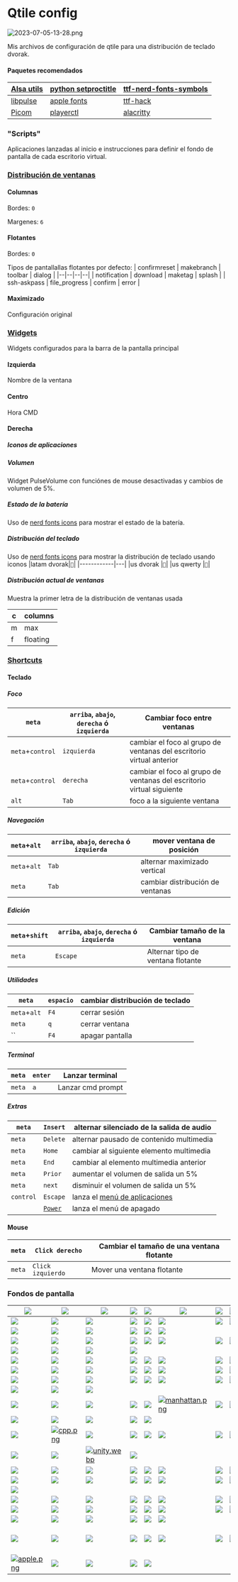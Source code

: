 # Qtile config

![2023-07-05-13-28.png](https://i.postimg.cc/t4fFdxJp/2023-07-05-17-23.png)

Mis archivos de configuración de qtile para una distribución de teclado dvorak.

#### Paquetes recomendados

|[Alsa utils](https://archlinux.org/packages/extra/x86_64/alsa-utils/)|[python setproctitle](https://archlinux.org/packages/extra/x86_64/python-setproctitle/)|[ttf-nerd-fonts-symbols](https://archlinux.org/packages/extra/any/ttf-nerd-fonts-symbols/)|
|--|--|--|
|[libpulse](https://archlinux.org/packages/extra/x86_64/libpulse/)|[apple fonts](https://developer.apple.com/fonts/)|[ttf-hack](https://archlinux.org/packages/extra/any/ttf-hack/)|
|[Picom](https://wiki.archlinux.org/title/Picom)|[playerctl](https://archlinux.org/packages/extra/x86_64/playerctl/)|[alacritty](https://github.com/adnksharp/Laks-alacritty)

### "Scripts"
Aplicaciones lanzadas al inicio e instrucciones para definir el fondo de pantalla de cada escritorio virtual.

### [Distribución de ventanas](https://qtile.readthedocs.io/en/stable/manual/ref/layouts.html)

#### Columnas
Bordes: `0`

Margenes: `6`

#### Flotantes
Bordes: `0`

Tipos de pantallallas flotantes por defecto: 
| confirmreset | makebranch    | toolbar | dialog |
|--|--|--|--|
| notification | download      | maketag | splash |
| ssh-askpass  | file_progress | confirm | error  |

#### Maximizado
Configuración original

### [Widgets](https://qtile.readthedocs.io/en/stable/manual/ref/widgets.html)
Widgets configurados para la barra de la pantalla principal
#### Izquierda
Nombre de la ventana

#### Centro
Hora
CMD

#### Derecha
##### Iconos de aplicaciones

##### Volumen
Widget PulseVolume con funciónes de mouse desactivadas y cambios de volumen de 5%.

##### Estado de la batería
Uso de [nerd fonts icons](https://www.nerdfonts.com/cheat-sheet) para mostrar el estado de la batería.

##### Distribución del teclado
Uso de [nerd fonts icons](https://www.nerdfonts.com/cheat-sheet) para mostrar la distribución de teclado usando iconos 
|latam dvorak|`󰅣`|
|------------|---|
|us dvorak   |``|
|us qwerty   |`󰸊`|

##### Distribución actual de ventanas
Muestra la primer letra de la distribución de ventanas usada

|c|columns |
|-|--------|
|m|max     |
|f|floating|

### [Shortcuts](https://qtile.readthedocs.io/en/stable/manual/config/keys.html)
#### Teclado
##### Foco
|`meta`|`arriba`, `abajo`, `derecha` ó `izquierda`|Cambiar foco entre ventanas|
|--|--|--|
|`meta`+`control`|`izquierda`|cambiar el foco al grupo de ventanas del escritorio virtual anterior|
|`meta`+`control`|`derecha`|cambiar el foco al grupo de ventanas del escritorio virtual siguiente|
|`alt`|`Tab`|foco a la siguiente ventana|

##### Navegación
|`meta`+`alt`|`arriba`, `abajo`, `derecha` ó `izquierda`|mover ventana de posición|
|--|--|--|
|`meta`+`alt`|`Tab`|alternar maximizado vertical|
|`meta`|`Tab`|cambiar distribución de ventanas|

##### Edición 
|`meta`+`shift`|`arriba`, `abajo`, `derecha` ó `izquierda`|Cambiar tamaño de la ventana|
|--|--|--|
|`meta`|`Escape`|Alternar tipo de ventana flotante|

##### Utilidades
|`meta`|`espacio`|cambiar distribución de teclado|
|--|--|--|
|`meta`+`alt`|`F4`|cerrar sesión|
|`meta`|`q`|cerrar ventana|
|``|`F4`|apagar pantalla|

##### Terminal
|`meta`|`enter`|Lanzar terminal|
|--|--|--|
|`meta`|`a`|Lanzar cmd prompt|

##### Extras
|`meta`|`Insert`|alternar silenciado de la salida de audio|
|--|--|--|
|`meta`|`Delete`|alternar pausado de contenido multimedia|
|`meta`|`Home`|cambiar al siguiente elemento multimedia|
|`meta`|`End`|cambiar al elemento multimedia anterior|
|`meta`|`Prior`|aumentar el volumen de salida un 5%|
|`meta`|`next`|disminuir el volumen de salida un 5%|
|`control`|`Escape`|lanza el [menú de aplicaciones](https://github.com/adnksharp/Laks-rofi/)|
|` `|[`Power`](https://wiki.archlinux.org/title/Power_management#ACPI_events)|lanza el menú de apagado|

#### Mouse
|`meta`|`Click derecho`|Cambiar el tamaño de una ventana flotante|
|-|-|-|
|`meta`|`Click izquierdo`|Mover una ventana flotante|

### Fondos de pantalla
|[![](https://c4.wallpaperflare.com/wallpaper/912/196/835/abstract-3d-black-wallpaper-preview.jpg)](https://www.wallpaperflare.com/black-graphic-art-abstract-3d-technology-futuristic-illustration-wallpaper-ggi/download)|[![](https://images.pling.com/img/00/00/62/10/98/1594233/fb84092cf17aa09421cfc7dfe58f4dda2d7f83fa4e9db569756615a4138b53c066b7.jpg)](https://store.kde.org/p/1594233/)|[![](https://e1.pxfuel.com/desktop-wallpaper/300/464/desktop-wallpaper-bold-and-brash-2020-meme.jpg)](https://www.pxfuel.com/es/desktop-wallpaper-fgqvx)|[![](https://c4.wallpaperflare.com/wallpaper/42/522/438/3d-3d-abstract-abstract-neon-glow-wallpaper-preview.jpg)](https://www.wallpaperflare.com/3d-3d-abstract-neon-glow-teal-technology-architecture-wallpaper-mvvfh/download)|[![](https://c4.wallpaperflare.com/wallpaper/533/953/107/simple-background-simple-artwork-digital-art-wallpaper-preview.jpg)](https://www.wallpaperflare.com/simple-background-artwork-digital-art-wrinkles-abstract-wallpaper-pvdip/download)|[![](https://images.pling.com/img/00/00/51/96/75/1416381/dac751c6812c5c51222f6b85a1706e3d483f2ee114875c77611ec5ec6bd0d03d6fda.jpg)](https://www.gnome-look.org/p/1416381/)|[![](https://c4.wallpaperflare.com/wallpaper/620/659/651/abstract-circle-black-background-minimalism-wallpaper-preview.jpg)](https://www.wallpaperflare.com/round-white-and-black-graphics-abstract-circle-black-background-wallpaper-pclfs/download)|[![](https://c4.wallpaperflare.com/wallpaper/95/588/10/abstract-abstraction-art-artistic-wallpaper-preview.jpg)](https://www.wallpaperflare.com/abstract-abstraction-art-artistic-artwork-fantasy-original-wallpaper-uwctx/download/3072x768)|[![](https://c4.wallpaperflare.com/wallpaper/148/196/849/artwork-shattered-shapes-abstract-wallpaper-preview.jpg)](https://www.wallpaperflare.com/artwork-shattered-shapes-abstract-digital-art-multiple-display-wallpaper-uoqmv/download)|[![](https://c4.wallpaperflare.com/wallpaper/162/53/313/digital-art-simple-white-background-abstract-wallpaper-preview.jpg)](https://www.wallpaperflare.com/black-block-wallpaper-digital-art-simple-white-background-wallpaper-hhjv/download)|
|-|-|-|-|-|-|-|-|-|-|
|[![](https://c4.wallpaperflare.com/wallpaper/359/992/935/android-4k-original-stock-wallpaper-preview.jpg)](https://www.wallpaperflare.com/android-4k-original-stock-hd-abstract-studio-shot-black-background-wallpaper-pkshz/download)|[![](https://c4.wallpaperflare.com/wallpaper/427/414/423/abstract-black-low-poly-wallpaper-preview.jpg)](https://www.wallpaperflare.com/abstract-black-low-poly-desktop-2880-x-1800-wallpaper-uxleg/download)|[![](https://c4.wallpaperflare.com/wallpaper/13/249/300/3d-shapes-colorful-abstract-wallpaper-preview.jpg)](https://www.wallpaperflare.com/3d-shapes-colorful-abstract-red-thing-artwork-digital-art-wallpaper-urdbs/download)|[![](https://c1.wallpaperflare.com/preview/299/667/718/texture-concrete-gritty-background.jpg)](https://www.wallpaperflare.com/brown-and-gray-abstract-painting-texture-concrete-gritty-background-wallpaper-zuvpo/download)|[![](https://c4.wallpaperflare.com/wallpaper/395/307/780/dunes-4k-mac-background-wallpaper-preview.jpg)](https://www.wallpaperflare.com/dunes-4k-mac-background-wallpaper-teplo/download)|[![](https://c4.wallpaperflare.com/wallpaper/30/386/470/digital-art-3d-cgi-render-abstract-simple-background-minimalism-geometry-triangle-black-background-wallpaper-preview.jpg)](https://www.wallpaperflare.com/digital-art-3d-cgi-render-abstract-simple-background-minimalism-geometry-triangle-black-background-wallpaper-tmbqa/download)|[![](https://c4.wallpaperflare.com/wallpaper/492/868/1022/render-wireframe-abstract-digital-art-wallpaper-preview.jpg)](https://www.wallpaperflare.com/render-wireframe-abstract-digital-art-artwork-low-poly-wallpaper-urfyv/download)|[![](https://c4.wallpaperflare.com/wallpaper/141/880/926/digital-art-facets-gradient-geometry-wallpaper-preview.jpg)](https://www.wallpaperflare.com/digital-art-facets-gradient-geometry-render-abstract-justin-maller-wallpaper-szpdt/download)|[![](https://c4.wallpaperflare.com/wallpaper/510/682/484/hexagon-abstract-hd-4k-wallpaper-preview.jpg)](https://www.wallpaperflare.com/hexagon-abstract-hd-4k-geometric-shape-no-people-large-group-of-objects-wallpaper-hrbbe/download)|[![](https://w0.peakpx.com/wallpaper/689/268/HD-wallpaper-related-abstract-digital-art-sci-fi-technology-cool-abstract-science.jpg)](https://www.peakpx.com/es/hd-wallpaper-desktop-ergas)|
|[![](https://c4.wallpaperflare.com/wallpaper/991/525/300/digital-art-minimalism-gray-background-sphere-low-poly-3d-geometry-monochrome-wallpaper-preview.jpg)](https://www.wallpaperflare.com/digital-art-minimalism-gray-background-sphere-low-poly-3d-geometry-monochrome-wallpaper-hkfnq/download)|[![](https://c4.wallpaperflare.com/wallpaper/422/242/553/grey-geometry-triangle-clouds-wallpaper-preview.jpg)](https://www.wallpaperflare.com/grey-geometry-triangle-clouds-gray-background-degrade-wallpaper-uevin/download)|[![](https://c4.wallpaperflare.com/wallpaper/249/800/56/low-poly-abstract-blue-digital-art-artwork-geometry-wallpaper-preview.jpg)](https://www.wallpaperflare.com/low-poly-abstract-blue-digital-art-artwork-geometry-backgrounds-wallpaper-hltpd/download)|[![](https://c4.wallpaperflare.com/wallpaper/858/577/307/black-black-desktop-hd-wallpaper-preview.jpg)](https://www.wallpaperflare.com/black-black-desktop-wallpaper-yttgg/download)|[![](https://c4.wallpaperflare.com/wallpaper/578/493/137/geometry-poly-vector-dots-wallpaper-preview.jpg)](https://www.wallpaperflare.com/geometric-digital-wallpaper-geometry-poly-vector-dots-abstract-wallpaper-qebz/download)|[![](https://i.blogs.es/2e7900/img19_1920x1200/1366_2000.webp)](https://mega.nz/file/fvBGzRTb#NN5-X4eqP8JlC7LtG58NDkttsz_JkzFOaFrWJi2crFg)|
[![](https://c4.wallpaperflare.com/wallpaper/5/114/492/animals-artwork-birds-digital-art-wallpaper-preview.jpg)](https://www.wallpaperflare.com/animals-artwork-birds-digital-art-geometry-kingfisher-wallpaper-qtwpj/download)|[![](https://c4.wallpaperflare.com/wallpaper/171/914/407/simple-background-low-poly-vector-artwork-wallpaper-preview.jpg)](https://www.wallpaperflare.com/simple-background-low-poly-vector-artwork-gray-digital-art-wallpaper-uayui/download)|[![](https://c4.wallpaperflare.com/wallpaper/982/754/520/cat-low-poly-black-panther-wallpaper-preview.jpg)](https://www.wallpaperflare.com/cat-low-poly-black-panther-wallpaper-uezmi/download)|[![](https://c4.wallpaperflare.com/wallpaper/704/73/184/the-head-of-dragon-wallpaper-preview.jpg)](https://www.wallpaperflare.com/the-head-of-dragon-art-design-wallpaper-uvyfm/download)|[![](https://c4.wallpaperflare.com/wallpaper/856/255/801/abstract-bird-psychedelic-wallpaper-preview.jpg)](https://www.wallpaperflare.com/abstract-bird-psychedelic-wallpaper-qaedv/download)|[![](https://c4.wallpaperflare.com/wallpaper/33/720/962/low-poly-fox-artist-digital-art-wallpaper-preview.jpg)](https://www.wallpaperflare.com/low-poly-fox-artist-digital-art-hd-copy-space-studio-shot-wallpaper-pkuda/download)|[![](https://c4.wallpaperflare.com/wallpaper/672/717/179/pink-animals-low-poly-adobe-illustrator-wallpaper-preview.jpg)](https://www.wallpaperflare.com/pink-animals-low-poly-adobe-illustrator-lion-digital-art-wallpaper-qorjf/download)|[![](https://c0.wallpaperflare.com/preview/423/748/34/animals-aquatic-animal-fish-koi-fish.jpg)](https://www.wallpaperflare.com/school-of-koi-fish-animals-aquatic-animal-pond-school-of-fish-wallpaper-alxmb/download)|[![](https://c4.wallpaperflare.com/wallpaper/658/532/10/simple-background-animals-black-background-low-poly-wallpaper-preview.jpg)](https://www.wallpaperflare.com/simple-background-animals-black-background-low-poly-digital-art-wallpaper-uouoz/download)|[![](https://c4.wallpaperflare.com/wallpaper/399/750/398/bird-owl-polygonal-low-poly-wallpaper-preview.jpg)](https://www.wallpaperflare.com/bird-owl-polygonal-low-poly-low-poly-art-geometry-wallpaper-cfnnm/download)|
|[![](https://c4.wallpaperflare.com/wallpaper/994/142/334/parrot-vector-drawing-bright-wallpaper-preview.jpg)](https://www.wallpaperflare.com/pink-and-blue-bird-illustration-parrot-vector-drawing-bright-wallpaper-rlo/download)|[![](https://w0.peakpx.com/wallpaper/644/98/HD-wallpaper-penguin-abstract-penguin-birds-abstract.jpg)](https://www.peakpx.com/es/hd-wallpaper-desktop-kbhru)|[![](https://w0.peakpx.com/wallpaper/483/52/HD-wallpaper-polygon-panda-background-with-panda-polygon-animals-panda-creative-pandas-cute-panda.jpg)](https://www.peakpx.com/es/hd-wallpaper-desktop-kkbwl)|[![](https://e1.pxfuel.com/desktop-wallpaper/645/38/desktop-wallpaper-low-poly-fox-2018-in-polygon-polygonal.jpg)](https://www.pxfuel.com/es/desktop-wallpaper-pqsxj)|
|[![](https://c4.wallpaperflare.com/wallpaper/556/539/712/science-fiction-digital-art-concept-art-artwork-futuristic-hd-wallpaper-preview.jpg)](https://www.wallpaperflare.com/science-fiction-digital-art-concept-art-artwork-futuristic-wallpaper-gjdbr/download)|[![](https://c4.wallpaperflare.com/wallpaper/623/809/137/anime-anime-girls-simple-background-hololive-virtual-youtuber-hd-wallpaper-preview.jpg)](https://www.wallpaperflare.com/anime-anime-girls-simple-background-hololive-virtual-youtuber-wallpaper-ycruu/download)|[![](https://c4.wallpaperflare.com/wallpaper/762/988/64/wlop-digital-art-drawing-women-wallpaper-preview.jpg)](https://www.wallpaperflare.com/wlop-digital-art-drawing-women-face-ghost-blade-grey-hair-wallpaper-pvihe/download)|[![](https://wallpapercave.com/uwp/uwp3782817.png)](https://wallpapercave.com/w/uwp3782817)|[![](https://c4.wallpaperflare.com/wallpaper/950/396/1004/video-game-arknights-animal-ears-black-hair-red-eyes-hd-wallpaper-preview.jpg)](https://www.wallpaperflare.com/video-game-arknights-animal-ears-black-hair-red-eyes-snow-wallpaper-gitkw/download)|[![](https://c4.wallpaperflare.com/wallpaper/530/872/972/evangelion-neon-genesis-evangelion-evangelion-unit-01-wallpaper-preview.jpg)](https://www.wallpaperflare.com/evangelion-neon-genesis-evangelion-evangelion-unit-01-wallpaper-qsisc/download)|[![](https://c4.wallpaperflare.com/wallpaper/824/325/157/anime-anime-girls-punishing-gray-raven-seymour-science-fiction-hd-wallpaper-preview.jpg)](https://www.wallpaperflare.com/anime-anime-girls-punishing-gray-raven-seymour-science-fiction-wallpaper-ypvxd/download)|[![](https://c4.wallpaperflare.com/wallpaper/291/912/923/haruno-sakura-naruto-anime-naruto-shippuuden-anime-girls-women-hd-wallpaper-preview.jpg)](https://www.wallpaperflare.com/haruno-sakura-naruto-anime-naruto-shippuuden-anime-girls-wallpaper-uitbr/download)|[![](https://c4.wallpaperflare.com/wallpaper/994/660/45/anime-anime-girls-kill-la-kill-matoi-ryuuko-wallpaper-preview.jpg)](https://www.wallpaperflare.com/anime-anime-girls-kill-la-kill-matoi-ryuuko-sexy-anime-wallpaper-qgiqk/download)|[![](https://c4.wallpaperflare.com/wallpaper/268/873/89/ruby-abstract-deviantart-rwby-wallpaper-preview.jpg)](https://www.wallpaperflare.com/red-white-and-black-abstract-painting-ruby-deviantart-rwby-wallpaper-zppb/download)|
|[![](https://c4.wallpaperflare.com/wallpaper/545/756/905/anime-anime-girls-mask-simple-background-hd-wallpaper-preview.jpg)](https://www.wallpaperflare.com/anime-anime-girls-mask-simple-background-wallpaper-gjgrg/download)|[![](https://c4.wallpaperflare.com/wallpaper/267/977/253/anime-anime-girls-picture-in-picture-ayanami-rei-hd-wallpaper-preview.jpg)](https://www.wallpaperflare.com/anime-anime-girls-picture-in-picture-ayanami-rei-wallpaper-ycjnn/download)|[![](https://c4.wallpaperflare.com/wallpaper/222/274/353/anime-manga-anime-girls-fish-wallpaper-preview.jpg)](https://www.wallpaperflare.com/anime-manga-anime-girls-fish-gray-gray-background-simple-background-wallpaper-plkgy/download)|[![](https://c4.wallpaperflare.com/wallpaper/896/207/722/women-dark-hair-purple-eyes-kimono-wallpaper-preview.jpg)](https://www.wallpaperflare.com/women-dark-hair-purple-eyes-kimono-anime-girls-artwork-wallpaper-cuuah/download)|[![](https://c4.wallpaperflare.com/wallpaper/885/751/661/earring-original-characters-guweiz-artwork-wallpaper-preview.jpg)](https://www.wallpaperflare.com/earring-original-characters-guweiz-artwork-face-rain-women-wallpaper-ujxef/download)|[![](https://c4.wallpaperflare.com/wallpaper/478/496/9/anime-anime-girls-original-characters-looking-at-viewer-dark-hair-hd-wallpaper-preview.jpg)](https://www.wallpaperflare.com/anime-anime-girls-original-characters-looking-at-viewer-wallpaper-udvxt/download)|[![](https://c4.wallpaperflare.com/wallpaper/495/776/948/virtual-youtuber-ninomae-ina-nis-hololive-hd-wallpaper-preview.jpg)](https://www.wallpaperflare.com/virtual-youtuber-ninomae-ina-nis-hololive-wallpaper-yesks/download)|[![](https://c4.wallpaperflare.com/wallpaper/754/254/568/science-fiction-digital-art-concept-art-artwork-futuristic-hd-wallpaper-preview.jpg)](https://www.wallpaperflare.com/science-fiction-digital-art-concept-art-artwork-futuristic-wallpaper-gjupj/download)|[![](https://c4.wallpaperflare.com/wallpaper/513/701/228/music-gorillaz-glitch-art-outrun-wallpaper-preview.jpg)](https://www.wallpaperflare.com/music-gorillaz-glitch-art-outrun-retrowave-vaporwave-wallpaper-cwsyh/download)|[![](https://c4.wallpaperflare.com/wallpaper/818/885/163/evangelion-unit-01-neon-genesis-evangelion-robot-mech-eva-unit-01-hd-wallpaper-preview.jpg)](https://www.wallpaperflare.com/evangelion-unit-01-neon-genesis-evangelion-robot-mech-eva-unit-01-wallpaper-ycfki/download)|
|[![](https://c4.wallpaperflare.com/wallpaper/729/993/256/monochrome-selective-coloring-anime-anime-girls-hd-wallpaper-preview.jpg)](https://www.wallpaperflare.com/monochrome-selective-coloring-anime-anime-girls-wallpaper-ybhqh/download)|[![](https://c4.wallpaperflare.com/wallpaper/177/60/980/anime-my-hero-academia-himiko-toga-wallpaper-preview.jpg)](https://www.wallpaperflare.com/anime-my-hero-academia-himiko-toga-studio-shot-indoors-wallpaper-sxcvk/download)|[![](https://c4.wallpaperflare.com/wallpaper/320/618/337/neon-genesis-evangelion-sailor-moon-darling-in-the-franxx-anime-girls-short-hair-hd-wallpaper-preview.jpg)](https://www.wallpaperflare.com/neon-genesis-evangelion-sailor-moon-darling-in-the-franxx-wallpaper-gjpub/download)|[![](https://c4.wallpaperflare.com/wallpaper/721/39/647/anime-girls-original-characters-concept-art-cyberpunk-cyborg-hd-wallpaper-preview.jpg)](https://www.wallpaperflare.com/anime-girls-original-characters-concept-art-cyberpunk-cyborg-wallpaper-gjffa/download)|[![](https://c4.wallpaperflare.com/wallpaper/459/534/339/anime-original-88-original-character-video-game-wallpaper-preview.jpg)](https://www.wallpaperflare.com/anime-original-88-original-character-video-game-wallpaper-cwfow/download)|[![](https://c4.wallpaperflare.com/wallpaper/139/612/976/anime-manga-anime-girls-simple-background-wallpaper-preview.jpg)](https://www.wallpaperflare.com/pink-haired-female-anime-character-manga-anime-girls-simple-background-wallpaper-shffe/download)|[![](https://c4.wallpaperflare.com/wallpaper/241/265/150/pixiv-fantasia-anime-girls-white-hair-long-hair-red-eyes-hd-wallpaper-preview.jpg)](https://www.wallpaperflare.com/pixiv-fantasia-anime-girls-white-hair-long-hair-red-eyes-wallpaper-gjpjw/download)|[![](https://c4.wallpaperflare.com/wallpaper/678/88/18/archer-natus-original-characters-long-hair-fire-wallpaper-preview.jpg)](https://www.wallpaperflare.com/white-haired-female-anime-character-digital-wallpaper-archer-natus-wallpaper-mwhg/download)|[![](https://c4.wallpaperflare.com/wallpaper/397/52/954/video-game-arknights-amiya-arknights-hd-wallpaper-preview.jpg)](https://www.wallpaperflare.com/video-game-arknights-amiya-arknights-wallpaper-gfihs/download)|[![](https://images-wixmp-ed30a86b8c4ca887773594c2.wixmp.com/f/a69a3023-4164-4615-9740-1a8cc023412b/dg1hg4o-436fd9fa-7770-40e7-9824-68de08b3853f.png/v1/fill/w_1095,h_730,q_70,strp/00002_564107490_by_lambdadeltaart_dg1hg4o-pre.jpg?token=eyJ0eXAiOiJKV1QiLCJhbGciOiJIUzI1NiJ9.eyJzdWIiOiJ1cm46YXBwOjdlMGQxODg5ODIyNjQzNzNhNWYwZDQxNWVhMGQyNmUwIiwiaXNzIjoidXJuOmFwcDo3ZTBkMTg4OTgyMjY0MzczYTVmMGQ0MTVlYTBkMjZlMCIsIm9iaiI6W1t7ImhlaWdodCI6Ijw9ODU0IiwicGF0aCI6IlwvZlwvYTY5YTMwMjMtNDE2NC00NjE1LTk3NDAtMWE4Y2MwMjM0MTJiXC9kZzFoZzRvLTQzNmZkOWZhLTc3NzAtNDBlNy05ODI0LTY4ZGUwOGIzODUzZi5wbmciLCJ3aWR0aCI6Ijw9MTI4MCJ9XV0sImF1ZCI6WyJ1cm46c2VydmljZTppbWFnZS5vcGVyYXRpb25zIl19.eI5irZ24fSsITsdrz8JmDIsJcYe9LMNpcblXaK_u08w)](https://www.deviantart.com/lambdadeltaart/art/00002-564107490-969952488)|
|[![](https://c4.wallpaperflare.com/wallpaper/45/438/560/%E7%84%A6%E8%8C%B6-anime-girls-balloon-long-hair-wallpaper-preview.jpg)](https://www.wallpaperflare.com/%E7%84%A6%E8%8C%B6-anime-girls-balloon-long-hair-built-structure-building-exterior-wallpaper-phumc/download)|[![](https://c4.wallpaperflare.com/wallpaper/674/957/275/anime-anime-girls-fan-art-neon-genesis-evangelion-asuka-langley-soryu-hd-wallpaper-preview.jpg)](https://www.wallpaperflare.com/anime-anime-girls-fan-art-neon-genesis-evangelion-asuka-langley-soryu-wallpaper-yhlge/download)|[![](https://c4.wallpaperflare.com/wallpaper/383/372/907/disharmonica-helly-von-valentine-2b-nier-automata-nier-automata-wallpaper-preview.jpg)](https://www.wallpaperflare.com/character-holding-sword-wallpaper-disharmonica-helly-von-valentine-wallpaper-pqiaw/download)|
|[![](https://c0.wallpaperflare.com/preview/532/944/890/vintage-grunge-aesthetics-australia.jpg)](https://www.wallpaperflare.com/vintage-grunge-aesthetics-australia-melbourne-sky-tumblr-wallpaper-eylpp/download)|[![](https://c4.wallpaperflare.com/wallpaper/215/436/21/ancient-night-night-sky-starry-wallpaper-preview.jpg)](https://www.wallpaperflare.com/ancient-night-night-sky-starry-mexico-kukulcan-kukulcan-pyramid-wallpaper-ohxp/download)|[![](https://c0.wallpaperflare.com/preview/577/841/153/chichenitza-yucatan-maya-culturamaya.jpg)](https://www.wallpaperflare.com/chichenitza-yucatan-maya-culturamaya-mexicolindoyquerido-wallpaper-emwfb/download)|[![](https://c4.wallpaperflare.com/wallpaper/754/52/53/body-of-water-surrounded-by-snow-filled-rock-formation-wallpaper-preview.jpg)](https://www.wallpaperflare.com/town-beside-body-of-water-during-daytime-moody-fenghuang-phoenix-wallpaper-mrdsj/download)|[![](https://c4.wallpaperflare.com/wallpaper/297/245/125/green-leaf-tree-near-mountains-during-golden-hour-wallpaper-preview.jpg)](https://www.wallpaperflare.com/louvre-pyramid-glass-near-building-during-sungset-city-art-wallpaper-mfmfj/download)|[![manhattan.png](https://i.postimg.cc/QtQ69d0j/manhattan.png)](https://postimg.cc/Ppqb0hg7)|[![](https://c1.wallpaperflare.com/preview/631/100/965/construction-modern-design-building.jpg)](https://www.wallpaperflare.com/low-angle-photography-of-five-red-arch-gateway-construction-wallpaper-zagim/download)|[![](https://c4.wallpaperflare.com/wallpaper/71/151/726/futuristic-artwork-toon-colors-volcano-wallpaper-preview.jpg)](https://www.wallpaperflare.com/futuristic-artwork-toon-colors-volcano-river-fantasy-wallpaper-bqffy/download)|[![](https://c0.wallpaperflare.com/preview/505/300/904/croatia-zagreb-retrowave-retrofuture.jpg)](https://www.wallpaperflare.com/croatia-zagreb-retrowave-retrofuture-retrofuturism-vaporart-wallpaper-ezuza/download)|[![](https://c4.wallpaperflare.com/wallpaper/86/549/159/sword-samurai-digital-art-fan-art-wallpaper-preview.jpg)](https://www.wallpaperflare.com/black-and-white-and-black-guitar-sword-samurai-digital-art-wallpaper-zew/download)|
|[![](https://c0.wallpaperflare.com/preview/77/749/280/south-korea-daegu-bus-downtown.jpg)](https://www.wallpaperflare.com/south-korea-daegu-bus-downtown-city-cars-transport-skyscrapers-wallpaper-ekvky/download)|[![](https://c4.wallpaperflare.com/wallpaper/838/31/738/red-blue-stairs-vaporwave-wallpaper-preview.jpg)](https://www.wallpaperflare.com/red-blue-stairs-vaporwave-architecture-night-indoors-entrance-wallpaper-tnxew/download)|[![](https://c4.wallpaperflare.com/wallpaper/386/870/483/pixel-art-wallpaper-preview.jpg)](https://www.wallpaperflare.com/pixel-art-wallpaper-bukgn/download)|[![](https://c4.wallpaperflare.com/wallpaper/736/314/323/purple-anime-cherry-trees-shrine-wallpaper-preview.jpg)](https://www.wallpaperflare.com/purple-anime-cherry-trees-shrine-landscape-wallpaper-uvmss/download)|[![](https://c4.wallpaperflare.com/wallpaper/374/183/709/street-stars-artwork-aenami-wallpaper-preview.jpg)](https://www.wallpaperflare.com/street-stars-artwork-aenami-2d-landscape-digital-art-wallpaper-uzwov/download)|
|[![](https://c4.wallpaperflare.com/wallpaper/108/41/227/linux-unix-simple-minimalism-bash-hd-wallpaper-preview.jpg)](https://www.wallpaperflare.com/linux-unix-simple-minimalism-bash-simple-background-command-lines-wallpaper-yhlwj/download)|[![cpp.png](https://i.postimg.cc/Gt5rNKY7/cpp.png)](https://postimg.cc/rRxvRSfx)|[![](https://c4.wallpaperflare.com/wallpaper/674/729/123/code-elixir-programming-wallpaper-preview.jpg)](https://www.wallpaperflare.com/white-background-with-text-overlay-code-elixir-programming-wallpaper-pbmqx/download)|[![](https://c4.wallpaperflare.com/wallpaper/760/361/288/black-background-fingerprint-minimalism-simple-wallpaper-preview.jpg)](https://www.wallpaperflare.com/black-background-fingerprint-minimalism-simple-simple-background-wallpaper-usvhk/download)|[![](https://c4.wallpaperflare.com/wallpaper/968/536/905/technology-git-hd-wallpaper-preview.jpg)](https://www.wallpaperflare.com/technology-git-wallpaper-ynwmq/download)|[![](https://c4.wallpaperflare.com/wallpaper/288/623/752/technology-asus-rog-asus-hd-wallpaper-preview.jpg)](https://www.wallpaperflare.com/technology-asus-rog-wallpaper-gklyk/download)|[![](https://c4.wallpaperflare.com/wallpaper/562/815/793/java-minimalism-programmers-programming-language-cup-hd-wallpaper-preview.jpg)](https://www.wallpaperflare.com/java-minimalism-programmers-programming-language-cup-javascript-wallpaper-gjdyn/download)|[![](https://c4.wallpaperflare.com/wallpaper/966/672/905/javascript-minimalism-wallpaper-preview.jpg)](https://www.wallpaperflare.com/javascript-minimalism-wallpaper-uczoh/download)|[![](https://c4.wallpaperflare.com/wallpaper/504/643/616/node-js-javascript-wallpaper-preview.jpg)](https://www.wallpaperflare.com/black-and-green-text-node-js-javascript-studio-shot-copy-space-wallpaper-mkopa/download)|[![](https://c4.wallpaperflare.com/wallpaper/873/975/781/python-programming-minimalism-grey-technology-hd-wallpaper-preview.jpg)](https://www.wallpaperflare.com/python-programming-minimalism-grey-technology-wallpaper-gjkuo/download)|
|[![](https://e1.pxfuel.com/desktop-wallpaper/556/915/desktop-wallpaper-how-to-install-reactjs-frontend.jpg)](https://www.pxfuel.com/en/desktop-wallpaper-gwvte)|[![](https://c4.wallpaperflare.com/wallpaper/763/263/663/fedora-29-background-wallpaper-preview.jpg)](https://www.wallpaperflare.com/fedora-29-background-computers-linux-purple-mesh-wallpaper-bgrlw/download)|[![unity.webp](https://i.postimg.cc/ncW4vS0X/unity.webp)](https://postimg.cc/6yd4KcsK)|[![](https://c4.wallpaperflare.com/wallpaper/467/740/1001/programming-gradient-digital-art-vue-hd-wallpaper-preview.jpg)](https://www.wallpaperflare.com/programming-gradient-digital-art-vue-wallpaper-udkaq/download)
|[![](https://c4.wallpaperflare.com/wallpaper/866/377/85/science-fiction-digital-art-concept-art-artwork-futuristic-hd-wallpaper-preview.jpg)](https://www.wallpaperflare.com/science-fiction-digital-art-concept-art-artwork-futuristic-wallpaper-gjfyh/download)|[![](https://c4.wallpaperflare.com/wallpaper/880/425/148/nixeu-digital-art-fan-art-cyberpunk-cyberpunk-2077-hd-wallpaper-preview.jpg)](https://www.wallpaperflare.com/nixeu-digital-art-fan-art-cyberpunk-cyberpunk-2077-wallpaper-ycexu/download)|[![](https://c4.wallpaperflare.com/wallpaper/113/999/747/nier-white-hair-anime-girls-video-games-wallpaper-preview.jpg)](https://www.wallpaperflare.com/nier-white-hair-anime-girls-video-games-blindfold-nier-automata-wallpaper-qvcju/download)|[![](https://c4.wallpaperflare.com/wallpaper/910/755/612/black-panther-digital-art-wallpaper-preview.jpg)](https://www.wallpaperflare.com/black-panther-digital-art-wallpaper-cxqsv/download)|[![](https://c4.wallpaperflare.com/wallpaper/502/248/938/digital-digital-art-artwork-illustration-drawing-hd-wallpaper-preview.jpg)](https://www.wallpaperflare.com/digital-digital-art-artwork-illustration-drawing-digital-painting-wallpaper-gjgjy/download)|[![](https://c4.wallpaperflare.com/wallpaper/13/282/427/cyberpunk-science-fiction-dark-futuristic-wallpaper-preview.jpg)](https://www.wallpaperflare.com/cyberpunk-science-fiction-dark-futuristic-cyborg-wallpaper-cuvxd/download)|[![](https://c4.wallpaperflare.com/wallpaper/827/65/320/firewatch-4k-best-wallpaper-preview.jpg)](https://www.wallpaperflare.com/firewatch-4k-best-wallpaper-temgv/download)|[![](https://c4.wallpaperflare.com/wallpaper/227/441/94/firewatch-video-game-art-minimalism-simple-hd-wallpaper-preview.jpg)](https://www.wallpaperflare.com/firewatch-video-game-art-minimalism-simple-wallpaper-yshyt/download)|[![](https://c4.wallpaperflare.com/wallpaper/795/1018/423/ghost-of-tsushima-video-games-video-game-art-samurai-hd-wallpaper-preview.jpg)](https://www.wallpaperflare.com/ghost-of-tsushima-video-games-video-game-art-samurai-wallpaper-ytbcl/download)|[![](https://c4.wallpaperflare.com/wallpaper/857/346/531/valorant-jett-valorant-digital-art-artwork-digital-hd-wallpaper-preview.jpg)](https://www.wallpaperflare.com/valorant-jett-valorant-digital-art-artwork-video-games-wallpaper-ytivi/download)|
|[![](https://c4.wallpaperflare.com/wallpaper/999/556/893/liang-xing-2b-nier-automata-hd-wallpaper-preview.jpg)](https://www.wallpaperflare.com/liang-xing-2b-nier-automata-wallpaper-yciqz/download)|[![](https://c4.wallpaperflare.com/wallpaper/142/751/831/stars-night-fantasy-art-landscape-wallpaper-preview.jpg)](https://www.wallpaperflare.com/stars-night-fantasy-art-landscape-digital-art-sunset-anime-wallpaper-ujobb/download)|[![](https://c4.wallpaperflare.com/wallpaper/553/560/23/ultra-wide-minecraft-video-games-wallpaper-preview.jpg)](https://www.wallpaperflare.com/minecraft-game-application-ultra-wide-video-games-architecture-wallpaper-phnqr/download)|[![](https://c4.wallpaperflare.com/wallpaper/403/855/787/sword-blood-fantasy-armor-wallpaper-preview.jpg)](https://www.wallpaperflare.com/samurai-digital-wallpaper-sword-blood-fantasy-armor-weapon-wallpaper-qenjy/download)|[![](https://c0.wallpaperflare.com/preview/546/793/162/aesthetics-grunge-vintage-retro.jpg)](https://www.wallpaperflare.com/aesthetics-grunge-vintage-retro-tumblr-tree-landscape-wallpaper-eylmv/download)|[![](https://c4.wallpaperflare.com/wallpaper/689/602/472/valorant-riot-games-video-games-digital-hd-wallpaper-preview.jpg)](https://www.wallpaperflare.com/valorant-riot-games-video-games-digital-wallpaper-ythpz/download)|[![](https://e1.pxfuel.com/desktop-wallpaper/372/728/desktop-wallpaper-omen-3840-%C3%97-2160px-valorant-omen-valorant.jpg)](https://www.pxfuel.com/es/desktop-wallpaper-fdjei)|[![](https://c4.wallpaperflare.com/wallpaper/126/116/49/fan-art-s-t-a-l-k-e-r-drawing-warframe-wallpaper-preview.jpg)](https://www.wallpaperflare.com/fan-art-s-t-a-l-k-e-r-drawing-warframe-digital-art-stalker-warframe-wallpaper-ujfhy/download)|[![](https://c4.wallpaperflare.com/wallpaper/520/194/348/ghost-of-tsushima-video-games-video-game-art-digital-art-horse-hd-wallpaper-preview.jpg)](https://www.wallpaperflare.com/ghost-of-tsushima-video-games-video-game-art-digital-art-wallpaper-ytugu/download)|[![](https://n9e5v4d8.ssl.hwcdn.net/images/promo/anniversary/tenyears/masthead-keyart.jpg)](https://www.warframe.com/es/anniversary)|
|[![](https://c4.wallpaperflare.com/wallpaper/856/87/827/world-of-warcraft-blizzard-entertainment-hd-wallpaper-preview.jpg)](https://www.wallpaperflare.com/world-of-warcraft-blizzard-entertainment-wallpaper-ythhp/download)|
|[![](https://c4.wallpaperflare.com/wallpaper/152/981/169/colorful-nature-digital-art-landscape-wallpaper-preview.jpg)](https://www.wallpaperflare.com/colorful-nature-digital-art-landscape-trees-forest-artwork-wallpaper-ujhjp/download)|[![](https://c4.wallpaperflare.com/wallpaper/965/695/776/meguro-river-tokyo-japan-blossom-wallpaper-preview.jpg)](https://www.wallpaperflare.com/meguro-river-tokyo-japan-blossom-cherry-blossom-spring-wallpaper-tejuy/download)|[![](https://c4.wallpaperflare.com/wallpaper/522/520/1024/matterhorn-4k-best-ever-wallpaper-preview.jpg)](https://www.wallpaperflare.com/matterhorn-4k-best-ever-wallpaper-tzbzx/download)|[![](https://c4.wallpaperflare.com/wallpaper/801/349/251/digital-art-mountains-cinema-4d-low-poly-wallpaper-preview.jpg)](https://www.wallpaperflare.com/gray-mountain-illustration-grey-mountain-digital-wallpaper-digital-art-wallpaper-qyv/download)|[![](https://images-wixmp-ed30a86b8c4ca887773594c2.wixmp.com/f/b3be1dae-3caa-4d45-be6c-3de586ba95e2/ddfk819-970f1d4f-6da3-4ccf-8e3f-0264f5e607e6.jpg/v1/fill/w_1192,h_670,q_70,strp/under_the_night_sky_by_bisbiswas_ddfk819-pre.jpg?token=eyJ0eXAiOiJKV1QiLCJhbGciOiJIUzI1NiJ9.eyJzdWIiOiJ1cm46YXBwOjdlMGQxODg5ODIyNjQzNzNhNWYwZDQxNWVhMGQyNmUwIiwiaXNzIjoidXJuOmFwcDo3ZTBkMTg4OTgyMjY0MzczYTVmMGQ0MTVlYTBkMjZlMCIsIm9iaiI6W1t7ImhlaWdodCI6Ijw9OTAwIiwicGF0aCI6IlwvZlwvYjNiZTFkYWUtM2NhYS00ZDQ1LWJlNmMtM2RlNTg2YmE5NWUyXC9kZGZrODE5LTk3MGYxZDRmLTZkYTMtNGNjZi04ZTNmLTAyNjRmNWU2MDdlNi5qcGciLCJ3aWR0aCI6Ijw9MTYwMCJ9XV0sImF1ZCI6WyJ1cm46c2VydmljZTppbWFnZS5vcGVyYXRpb25zIl19.j8jKTC775V1VR6sxzL7WwpCPAKsRUKPfyJy6VROOy68)](https://www.deviantart.com/bisbiswas/art/Under-the-night-sky-812198061)|[![](https://c4.wallpaperflare.com/wallpaper/42/403/708/artwork-cgi-procedural-minerals-render-wallpaper-preview.jpg)](https://www.wallpaperflare.com/artwork-cgi-procedural-minerals-render-abstract-red-digital-art-wallpaper-urqhc/download)|[![](https://c4.wallpaperflare.com/wallpaper/4/952/989/procedural-minerals-mineral-blue-dark-wallpaper-preview.jpg)](https://www.wallpaperflare.com/blue-stone-fragment-procedural-minerals-dark-abstract-render-wallpaper-ani/download)|[![](https://c4.wallpaperflare.com/wallpaper/544/772/865/red-leaves-mist-lake-water-wallpaper-preview.jpg)](https://www.wallpaperflare.com/red-leaves-mist-lake-water-plants-fall-nature-wallpaper-uravh/download)|[![](https://c4.wallpaperflare.com/wallpaper/124/803/738/dark-leaves-mist-red-leaves-wallpaper-preview.jpg)](https://www.wallpaperflare.com/dark-leaves-mist-red-leaves-trees-forest-landscape-fallen-leaves-wallpaper-upiby/download)|[![](https://c4.wallpaperflare.com/wallpaper/753/721/130/digital-art-jungle-artwork-landscape-wallpaper-preview.jpg)](https://www.wallpaperflare.com/digital-art-jungle-artwork-landscape-wallpaper-uomof/download)|
|[![](https://c4.wallpaperflare.com/wallpaper/537/859/662/polyscape-forest-digital-art-trees-wallpaper-preview.jpg)](https://www.wallpaperflare.com/polyscape-forest-digital-art-trees-dark-triangle-wallpaper-czjjq/download)|[![](https://c4.wallpaperflare.com/wallpaper/343/56/889/jungle-forest-in-japan-hd-wallpaper-preview.jpg)](https://www.wallpaperflare.com/jungle-forest-in-japan-hd-autumn-janek-sedlar-mao-kurata-nature-wallpaper-uvxsa/download)|[![](https://c4.wallpaperflare.com/wallpaper/730/553/289/galaxy-space-stars-universe-wallpaper-preview.jpg)](https://www.wallpaperflare.com/red-and-black-clouds-digital-wallpaper-galaxy-space-stars-wallpaper-ezn/download)|[![](https://c4.wallpaperflare.com/wallpaper/331/66/547/nature-leaves-water-drops-closeup-wallpaper-preview.jpg)](https://www.wallpaperflare.com/green-leafed-plant-close-up-photography-of-green-leaf-plants-wallpaper-cdz/download)|[![](https://c4.wallpaperflare.com/wallpaper/650/743/736/nature-winter-figure-lake-wallpaper-preview.jpg)](https://www.wallpaperflare.com/nature-winter-figure-lake-snow-forest-serenity-aenami-wallpaper-uesib/download)|[![](https://c4.wallpaperflare.com/wallpaper/386/596/1000/nature-landscape-road-trees-wallpaper-preview.jpg)](https://www.wallpaperflare.com/road-surrounded-with-trees-nature-landscape-car-pine-trees-wallpaper-avi/download)|[![](https://c4.wallpaperflare.com/wallpaper/677/85/307/chinese-characters-vaporwave-birds-forest-wallpaper-preview.jpg)](https://www.wallpaperflare.com/chinese-characters-vaporwave-birds-forest-kanji-wallpaper-ujany/download)|[![](https://c4.wallpaperflare.com/wallpaper/216/846/440/japan-mount-fuji-landscape-wallpaper-preview.jpg)](https://www.wallpaperflare.com/japan-mount-fuji-landscape-wallpaper-uyxxj/download)|[![](https://c4.wallpaperflare.com/wallpaper/849/76/866/mountains-trees-sunset-sky-wallpaper-preview.jpg)](https://www.wallpaperflare.com/green-leafed-tree-mountains-trees-sunset-sky-landscape-trossachs-wallpaper-taql/download)|[![](https://c4.wallpaperflare.com/wallpaper/336/424/959/8-bit-pixel-art-pixels-earth-moon-stars-space-ultra-wide-wallpaper-preview.jpg)](https://www.wallpaperflare.com/8-bit-pixel-art-pixels-earth-moon-stars-space-ultra-wide-planet-space-wallpaper-ttcub/download)|
|[![](https://c4.wallpaperflare.com/wallpaper/295/109/199/planets-cosmos-space-art-1920x1080-space-planets-hd-art-wallpaper-preview.jpg)](https://www.wallpaperflare.com/planets-cosmos-space-art-1920x1080-space-planets-hd-art-wallpaper-cdlzy/download)|[![](https://c4.wallpaperflare.com/wallpaper/447/952/904/artistic-black-and-white-death-japan-wallpaper-preview.jpg)](https://www.wallpaperflare.com/artistic-black-white-death-japan-kanji-life-wallpaper-tmzjb/download)|[![](https://c4.wallpaperflare.com/wallpaper/750/301/252/sand-black-beach-texture-wallpaper-preview.jpg)](https://www.wallpaperflare.com/sand-black-beach-texture-karekare-new-zealand-wallpaper-cwykz/download)|[![](https://c4.wallpaperflare.com/wallpaper/138/806/436/cinema4d-landscape-nature-abstract-wallpaper-preview.jpg)](https://www.wallpaperflare.com/red-leafed-tree-body-of-water-wallpaper-cinema4d-landscape-wallpaper-bwy/download)|[![](https://c4.wallpaperflare.com/wallpaper/505/296/888/digital-art-cherry-blossom-fantasy-art-lava-wallpaper-preview.jpg)](https://www.wallpaperflare.com/cherry-blossom-tree-near-flowing-lava-digital-wallpaper-digital-art-wallpaper-koh/download)|[![](https://w0.peakpx.com/wallpaper/410/57/HD-wallpaper-sea-island-storm-waves-art-aquarium-underwater-world.jpg)](https://www.peakpx.com/es/hd-wallpaper-desktop-npkje)|
|[![](https://w0.peakpx.com/wallpaper/366/126/HD-wallpaper-windows.jpg)](https://www.peakpx.com/es/hd-wallpaper-desktop-eejjr)|[![](https://c4.wallpaperflare.com/wallpaper/463/685/261/ubuntu-debian-wallpaper-preview.jpg)](https://www.wallpaperflare.com/ubuntu-debian-wallpaper-tubxf/download)|[![](https://c4.wallpaperflare.com/wallpaper/949/561/310/cyberpunk-2077-samurai-hd-wallpaper-preview.jpg)](https://www.wallpaperflare.com/cyberpunk-2077-samurai-wallpaper-ycypp/download)|[![](https://c4.wallpaperflare.com/wallpaper/347/647/704/gustavo-arteaga-digital-art-fantasy-art-landscape-hd-wallpaper-preview.jpg)](https://www.wallpaperflare.com/gustavo-arteaga-digital-art-fantasy-art-landscape-wallpaper-ybaag/download)|[![](https://c4.wallpaperflare.com/wallpaper/947/708/840/linux-logo-operating-system-opensuse-wallpaper-preview.jpg)](https://www.wallpaperflare.com/linux-logo-operating-system-opensuse-wallpaper-czbyu/download)|[![](https://c4.wallpaperflare.com/wallpaper/721/731/810/nasa-japanese-art-logo-minimalism-modern-hd-wallpaper-preview.jpg)](https://www.wallpaperflare.com/nasa-japanese-art-logo-minimalism-modern-wallpaper-grmrf/download)|[![](https://c4.wallpaperflare.com/wallpaper/940/276/835/manjaro-minimalism-abstract-linux-arch-linux-hd-wallpaper-preview.jpg)](https://www.wallpaperflare.com/manjaro-minimalism-abstract-linux-arch-linux-colorful-wallpaper-yuney/download)|[![](https://c4.wallpaperflare.com/wallpaper/701/152/839/linux-gnu-unix-unixporn-material-minimal-hd-wallpaper-preview.jpg)](https://www.wallpaperflare.com/linux-gnu-unix-unixporn-material-minimal-material-style-wallpaper-yzcpb/download)|[![](https://c4.wallpaperflare.com/wallpaper/589/192/62/gnu-linux-debian-software-wallpaper-preview.jpg)](https://www.wallpaperflare.com/gnu-linux-debian-software-red-no-people-close-up-sunlight-wallpaper-pkuic/download)|[![arch-linux-light-gradient.png](https://i.postimg.cc/c1wgv3mw/arch-linux-light-gradient.png)](https://postimg.cc/Lh467nG8)
|[![apple.png](https://i.postimg.cc/mkvKzqyf/apple.png)](https://postimg.cc/7JNKjKRm)|[![](https://c1.wallpaperflare.com/preview/411/965/193/mother-board-chip-electronic-electric.jpg)](https://www.wallpaperflare.com/macro-photography-of-black-circuit-board-shallow-focus-photo-of-circuit-board-wallpaper-zchyy/download)|[![](https://c0.wallpaperflare.com/preview/153/380/988/headphones-red-black-dark.jpg)](https://www.wallpaperflare.com/headphones-red-black-dark-gaming-setup-minimal-closeup-wallpaper-elwyw/download)|[![](https://c4.wallpaperflare.com/wallpaper/82/238/385/abstract-digital-art-technology-yellow-wallpaper-preview.jpg)](https://www.wallpaperflare.com/abstract-digital-art-technology-yellow-blue-black-wallpaper-cusrt/download)|[![](https://c4.wallpaperflare.com/wallpaper/205/956/960/vaporwave-vhs-tv-herbarium-wallpaper-preview.jpg)](https://www.wallpaperflare.com/green-leafed-plant-vaporwave-vhs-tv-herbarium-distortion-wallpaper-swvkw/download)|
